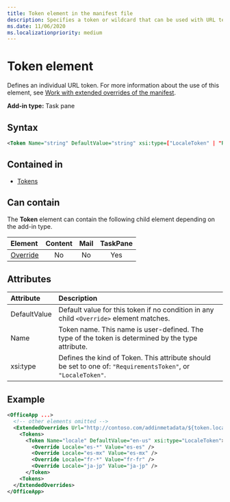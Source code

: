 ```yaml
---
title: Token element in the manifest file
description: Specifies a token or wildcard that can be used with URL templates in the manifest.
ms.date: 11/06/2020
ms.localizationpriority: medium
---
```



# Token element

Defines an individual URL token. For more information about the use of this element, see [Work with extended overrides of the manifest](/office/dev/add-ins/develop/extended-overrides).

**Add-in type:** Task pane

## Syntax

```XML
<Token Name="string" DefaultValue="string" xsi:type=["LocaleToken" | "RequirementsToken"] ></Token>
```

## Contained in

- [Tokens](tokens.md)

## Can contain

The **Token** element can contain the following child element depending on the add-in type.

|Element|Content|Mail|TaskPane|
|:-----|:-----:|:-----:|:-----:|
|[Override](override.md)|No|No|Yes|

## Attributes

|Attribute|Description|
|:-----|:-----|
|DefaultValue|Default value for this token if no condition in any child `<Override>` element matches.|
|Name|Token name. This name is user-defined. The type of the token is determined by the type attribute.|
|xsi:type|Defines the kind of Token. This attribute should be set to one of:  `"RequirementsToken"`,  or  `"LocaleToken"`.|

## Example

```XML
<OfficeApp ...>
  <!-- other elements omitted -->
  <ExtendedOverrides Url="http://contoso.com/addinmetadata/${token.locale}/extended-manifest-overrides.json">
    <Tokens>
      <Token Name="locale" DefaultValue="en-us" xsi:type="LocaleToken">
        <Override Locale="es-*" Value="es-es" />
        <Override Locale="es-mx" Value="es-mx" />
        <Override Locale="fr-*" Value="fr-fr" />
        <Override Locale="ja-jp" Value="ja-jp" />
      </Token>
    <Tokens>
  </ExtendedOverrides>
</OfficeApp>
```